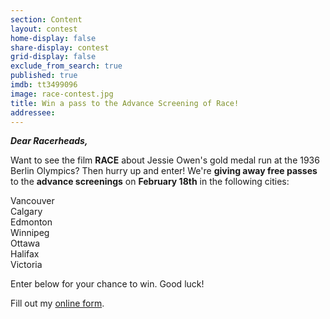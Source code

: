 ```yaml
---
section: Content
layout: contest
home-display: false
share-display: contest
grid-display: false
exclude_from_search: true
published: true
imdb: tt3499096
image: race-contest.jpg
title: Win a pass to the Advance Screening of Race!
addressee: 
---
```

**_Dear Racerheads,_**

Want to see the film **RACE** about Jessie Owen's gold medal run at the 1936 Berlin Olympics? Then hurry up and enter! We're **giving away free passes** to the **advance screenings** on **February 18th** in the following cities:

Vancouver  
Calgary  
Edmonton  
Winnipeg  
Ottawa  
Halifax  
Victoria  

Enter below for your chance to win. Good luck!

<div id="wufoo-qmqpkhf1rq43te">
Fill out my <a href="https://dearcastandcrew.wufoo.com/forms/qmqpkhf1rq43te">online form</a>.
</div>
<script type="text/javascript">var qmqpkhf1rq43te;(function(d, t) {
var s = d.createElement(t), options = {
'userName':'dearcastandcrew',
'formHash':'qmqpkhf1rq43te',
'autoResize':true,
'height':'467',
'async':true,
'host':'wufoo.com',
'header':'hide',
'ssl':true};
s.src = ('https:' == d.location.protocol ? 'https://' : 'http://') + 'www.wufoo.com/scripts/embed/form.js';
s.onload = s.onreadystatechange = function() {
var rs = this.readyState; if (rs) if (rs != 'complete') if (rs != 'loaded') return;
try { qmqpkhf1rq43te = new WufooForm();qmqpkhf1rq43te.initialize(options);qmqpkhf1rq43te.display(); } catch (e) {}};
var scr = d.getElementsByTagName(t)[0], par = scr.parentNode; par.insertBefore(s, scr);
})(document, 'script');</script>